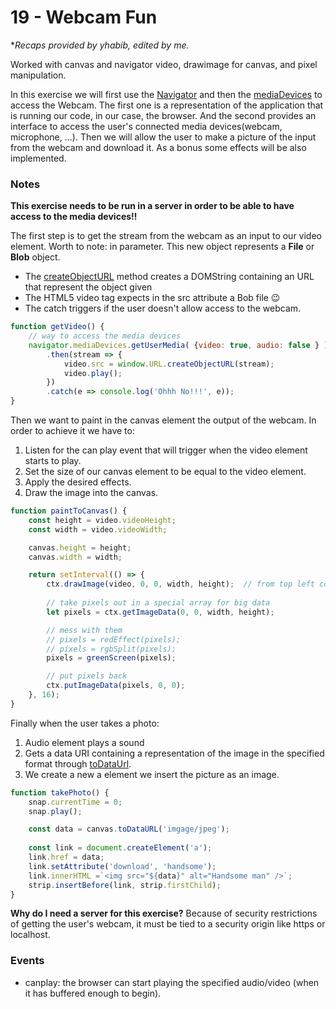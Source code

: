 # 19 - Webcam Fun

**Recaps provided by yhabib, edited by me.*

Worked with canvas and navigator video, drawimage for canvas, and pixel manipulation.

In this exercise we will first use the [Navigator](https://developer.mozilla.org/en-US/docs/Web/API/URL/createObjectURL) and then the [mediaDevices](https://developer.mozilla.org/en-US/docs/Web/API/URL/createObjectURL) to access the Webcam. The first one is a representation of the application that is running our code, in our case, the browser. And the second provides an interface to access the user's connected media devices(webcam, microphone, ...). Then we will allow the user to make a picture of the input from the webcam and download it. As a bonus some effects will be also implemented.

### Notes
**This exercise needs to be run in a server in order to be able to have access to the media devices!!**

The first step is to get the stream from the webcam as an input to our video element. Worth to note: in parameter. This new object represents a **File** or **Blob** object.

* The [createObjectURL](https://developer.mozilla.org/en-US/docs/Web/API/URL/createObjectURL) method creates a DOMString containing an URL that represent the object given
* The HTML5 video tag expects in the src attribute a Bob file 😉
* The catch triggers if the user doesn't allow access to the webcam.

```javascript
function getVideo() {
    // way to access the media devices
    navigator.mediaDevices.getUserMedia( {video: true, audio: false } )
        .then(stream => {
            video.src = window.URL.createObjectURL(stream);
            video.play();
        })
        .catch(e => console.log('Ohhh No!!!', e));
} 
```
Then we want to paint in the canvas element the output of the webcam. In order to achieve it we have to:

1. Listen for the can play event that will trigger when the video element starts to play.
2. Set the size of our canvas element to be equal to the video element.
3. Apply the desired effects.
4. Draw the image into the canvas.

```javascript
function paintToCanvas() {
    const height = video.videoHeight;
    const width = video.videoWidth;

    canvas.height = height;
    canvas.width = width;

    return setInterval(() => {
        ctx.drawImage(video, 0, 0, width, height);  // from top left corner to bottom right
        
        // take pixels out in a special array for big data
        let pixels = ctx.getImageData(0, 0, width, height);

        // mess with them
        // pixels = redEffect(pixels);
        // pixels = rgbSplit(pixels);
        pixels = greenScreen(pixels);

        // put pixels back
        ctx.putImageData(pixels, 0, 0);
    }, 16);
}    
```
Finally when the user takes a photo:

1. Audio element plays a sound
2. Gets a data URI containing a representation of the image in the specified format through [toDataUrl](https://developer.mozilla.org/en-US/docs/Web/API/HTMLCanvasElement/toDataURL).
3. We create a new a element we insert the picture as an image.

```javascript
function takePhoto() {
    snap.currentTime = 0;
    snap.play();

    const data = canvas.toDataURL('imgage/jpeg'); 
    
    const link = document.createElement('a');
    link.href = data;
    link.setAttribute('download', 'handsome');
    link.innerHTML =`<img src="${data}" alt="Handsome man" />`;
    strip.insertBefore(link, strip.firstChild);
}
```
**Why do I need a server for this exercise?** Because of security restrictions of getting the user's webcam, it must be tied to a security origin like https or localhost.

### Events
* canplay: the browser can start playing the specified audio/video (when it has buffered enough to begin).
